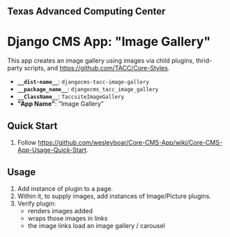 ## Texas Advanced Computing Center
# Django CMS App: "Image Gallery"

This app creates an image gallery using images via child plugins, thrid-party scripts, and https://github.com/TACC/Core-Styles.

- __`__dist-name__`__: `djangocms-tacc-image-gallery`
- __`__package_name__`__: `djangocms_tacc_image_gallery`
- __`__ClassName__`__: `TaccsiteImageGallery`
- __"App Name"__: "Image Gallery"

## Quick Start

1. Follow https://github.com/wesleyboar/Core-CMS-App/wiki/Core-CMS-App-Usage-Quick-Start.

## Usage

1. Add instance of plugin to a page.
2. Within it, to supply images, add instances of Image/Picture plugins.
3. Verify plugin:
    - renders images added
    - wraps those images in links
    - the image links load an image gallery / carousel
